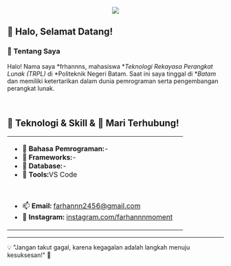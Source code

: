 <p align="center">
  <img src="https://capsule-render.vercel.app/api?type=waving&height=200&color=fbffe4&text=Hello%20Dawg!🕹&fontColor=10403d&reversal=true&textBg=false&fontSize=60&fontAlignY=34" />
</p>

## 👋 Halo, Selamat Datang!

### 📌 Tentang Saya
Halo! Nama saya *frhannns, mahasiswa **Teknologi Rekayasa Perangkat Lunak (TRPL)* di *Politeknik Negeri Batam. Saat ini saya tinggal di **Batam* dan memiliki ketertarikan dalam dunia pemrograman serta pengembangan perangkat lunak.

<br>

## 🚀 Teknologi & Skill & 🤝 Mari Terhubung!
<div align="center">
  <table>
    <tr>
      <td>
        <ul>
          <li>🔹 <b>Bahasa Pemrograman:</b>-</li>
          <li>🔹 <b>Frameworks:</b>-</li>
          <li>🔹 <b>Database:</b>-</li>
          <li>🔹 <b>Tools:</b>VS Code</li>
        </ul>
        <br>
        <ul>
          <li>📫 <b>Email:</b> <a target="_blank" href="mailto:farhannn2456@gmail.com">farhannn2456@gmail.com</a></li>
          <li>🏡 <b>Instagram:</b> <a href="https://www.instagram.com/farhannnmoment">instagram.com/farhannnmoment</a></li>
        </ul>
      </td>
      <td>
      </td>
    </tr>
  </table>
</div>

---

💡 "Jangan takut gagal, karena kegagalan adalah langkah menuju kesuksesan!" 🚀
